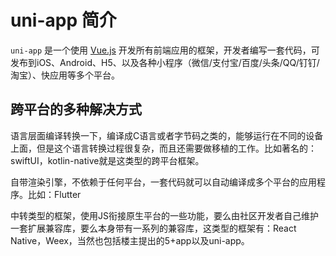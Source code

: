 # uni-app 简介

`uni-app` 是一个使用 [Vue.js](https://vuejs.org/) 开发所有前端应用的框架，开发者编写一套代码，可发布到iOS、Android、H5、以及各种小程序（微信/支付宝/百度/头条/QQ/钉钉/淘宝）、快应用等多个平台。

## 跨平台的多种解决方式

语言层面编译转换一下，编译成C语言或者字节码之类的，能够运行在不同的设备上面，但是这个语言转换过程很复杂，而且还需要做移植的工作。比如著名的：swiftUI，kotlin-native就是这类型的跨平台框架。

自带渲染引擎，不依赖于任何平台，一套代码就可以自动编译成多个平台的应用程序。比如：Flutter

中转类型的框架，使用JS衔接原生平台的一些功能，要么由社区开发者自己维护一套扩展兼容库，要么本身带有一系列的兼容库，这类型的框架有：React Native，Weex，当然也包括楼主提出的5+app以及uni-app。